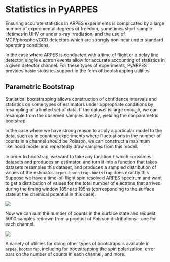 # Statistics in PyARPES

Ensuring accurate statistics in ARPES experiments is complicated 
by a large number of experimental degrees of freedom, sometimes short 
sample lifetimes in UHV or under x-ray irradiation, and the use of 
MCP/phosphor/CCD detectors which are strongly nonlinear under standard
operating conditions.

In the case where ARPES is conducted with a time of flight or a delay line detector,
single electron events allow for accurate accounting of statistics in a given detector channel.
For these types of experiments, PyARPES provides basic statistics support in the form 
of bootstrapping utilities.

## Parametric Bootstrap

Statistical bootstrapping allows construction of confidence intervals and statistics on some types of
estimators under appropriate conditions by resampling of a limited set of data. If the dataset 
is large enough, we can resample from the observed samples directly, yielding the 
nonparametric bootstrap.

In the case where we have strong reason to apply a particular model to the data, such as in 
counting experiments where fluctuations in the number of counts in a channel should be Poisson,
we can construct a maximum likelihood model and repeatedly draw samples from this model.

In order to bootstrap, we want to take any function `f` which consumes datasets and produces 
an estimator, and turn it into a function that takes datasets resamples this dataset, and produces 
a sampled distribution of values of the estimator. `arpes.bootstrap.bootstrap` does exactly this. 
Suppose we have a time-of-flight spin resolved ARPES spectrum and want to get a distribution 
of values for the total number of electrons that arrived during the timing window 185ns to 195ns 
(corresponding to the surface state at the chemical potential in this case).

![](/static/example-spectrum.png)

Now we can sum the number of counts in the surface state and request 5000 samples redrawn from 
a product of Poisson distributions&mdash;one for each channel.  

![](/static/bootstrap-ss.png)

A variety of utilities for doing other types of bootstraps is available in `arpes.bootstrap`, 
including for bootstrapping the spin polarization, error bars on the number of counts in each channel,
and more.